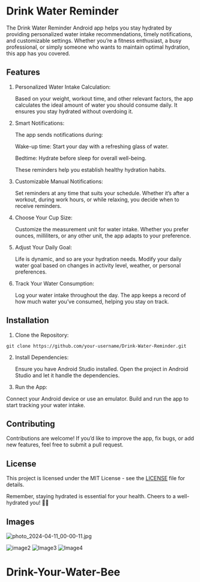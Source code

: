 # Drink Water Reminder
 

The Drink Water Reminder Android app helps you stay hydrated by providing personalized water intake recommendations, timely notifications, and customizable settings. Whether you’re a fitness enthusiast, a busy professional, or simply someone who wants to maintain optimal hydration, this app has you covered.

## Features
1. Personalized Water Intake Calculation:

   
   Based on your weight, workout time, and other relevant factors, the app calculates the ideal amount of water you should consume daily.
It ensures you stay hydrated without overdoing it.

2. Smart Notifications:


   The app sends notifications during:
  
   Wake-up time: Start your day with a refreshing glass of water.
   
   Bedtime: Hydrate before sleep for overall well-being.
   
   These reminders help you establish healthy hydration habits.


4. Customizable Manual Notifications:
   
   Set reminders at any time that suits your schedule.
   Whether it’s after a workout, during work hours, or while relaxing, you decide when to receive reminders.


5. Choose Your Cup Size:

   Customize the measurement unit for water intake.
   Whether you prefer ounces, milliliters, or any other unit, the app adapts to your preference.
6. Adjust Your Daily Goal:

   Life is dynamic, and so are your hydration needs.
   Modify your daily water goal based on changes in activity level, weather, or personal preferences.


6. Track Your Water Consumption:

   Log your water intake throughout the day.
   The app keeps a record of how much water you’ve consumed, helping you stay on track.
## Installation
1. Clone the Repository:
   
  ```git clone https://github.com/your-username/Drink-Water-Reminder.git```

2. Install Dependencies:
   
   Ensure you have Android Studio installed.
Open the project in Android Studio and let it handle the dependencies.
3. Run the App:

  Connect your Android device or use an emulator.
Build and run the app to start tracking your water intake.
## Contributing
 
 Contributions are welcome! If you’d like to improve the app, fix bugs, or add new features, feel free to submit a pull request.

## License
This project is licensed under the MIT License - see the [LICENSE](https://github.com/Benyormin/DrinkWaterReminder/blob/main/LICENSE) file for details.

Remember, staying hydrated is essential for your health. Cheers to a well-hydrated you! 🥤💧

## Images 
 ![photo_2024-04-11_00-00-11.jpg]((https://github.com/Marvs0112/Drink-Your-Water-Bee/blob/main/Images/Image_start.png))

 ![image2](https://github.com/Marvs0112/Drink-Your-Water-Bee/blob/main/Images/Image_Home.png)
 ![Image3](https://github.com/Marvs0112/Drink-Your-Water-Bee/blob/main/Images/Image_Cup.png)
 ![Image4](https://github.com/Marvs0112/Drink-Your-Water-Bee/blob/main/Images/Image_Notification.png)
# Drink-Your-Water-Bee
